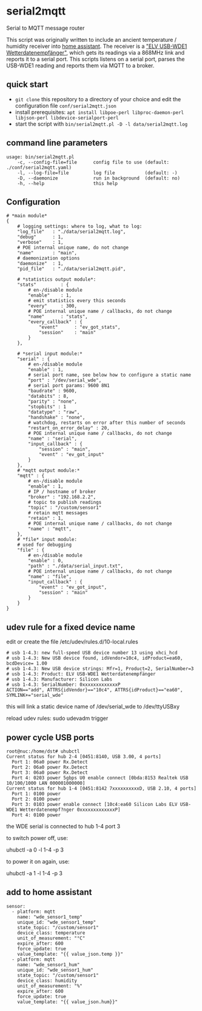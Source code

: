 # serial2mqtt

Serial to MQTT message router 

This script was originally written to include an ancient temperature / humidity receiver into [home assistant](https://www.home-assistant.io/).
The receiver is a ["ELV USB-WDE1 Wetterdatenempfänger"](https://de.elv.com/elv-usb-wetterdaten-empfaenger-usb-wde1-092030), which gets its readings via a 868MHz link and reports it to a serial port.
This scripts listens on a serial port, parses the USB-WDE1 reading and reports them via MQTT to a broker.

## quick start

* `git clone` this repository to a directory of your choice and edit the configuration file `conf/serial2mqtt.json`
* install prerequisites: `apt install libpoe-perl libproc-daemon-perl libjson-perl libdevice-serialport-perl`
* start the script with `bin/serial2mqtt.pl -D -l data/serial2mqtt.log`

## command line parameters

```
usage: bin/serial2mqtt.pl
    -c, --config-file=file      config file to use (default: ./conf/serial2mqtt.yaml)
    -l, --log-file=file         log file           (default: -)
    -D, --daemonize             run in background  (default: no)
    -h, --help                  this help
```

## Configuration

```
# *main module*
{
    # logging settings: where to log, what to log:
    "log_file"   : "./data/serial2mqtt.log",
    "debug"      : 1,
    "verbose"    : 1,
    # POE internal unique name, do not change
    "name"       : "main",
    # daemonization options
    "daemonize"  : 1,
    "pid_file"   : "./data/serial2mqtt.pid",

    # *statistics output module*:
    "stats"         : {
        # en-/disable module
        "enable"    : 1,
        # emit statistics every this seconds
        "every"     : 300,
        # POE internal unique name / callbacks, do not change
        "name"      : "stats",
        "every_callback" : {
            "event"      : "ev_got_stats",
            "session"    : "main"
        }
    },

    # *serial input module:*
    "serial" : {
        # en-/disable module
        "enable" : 1,
        # serial port name, see below how to configure a static name
        "port" : "/dev/serial_wde",
        # serial port params: 9600 8N1
        "baudrate" : 9600,
        "databits" : 8,
        "parity" : "none",
        "stopbits" : 1
        "datatype" : "raw",
        "handshake" : "none",
        # watchdog, restarts on error after this number of seconds
        "restart_on_error_delay" : 20,
        # POE internal unique name / callbacks, do not change
        "name" : "serial",
        "input_callback" : {
            "session" : "main",
            "event" : "ev_got_input"
        }
    },
    # *mqtt output module:*
    "mqtt" : {
        # en-/disable module
        "enable" : 1,
        # IP / hostname of broker
        "broker" : "192.168.2.2",
        # topic to publish readings
        "topic" : "/custom/sensor1"
        # retain mqtt messages
        "retain" : 1,
        # POE internal unique name / callbacks, do not change
        "name" : "mqtt",
    },
    # *file* input module:
    # used for debugging
    "file" : {
        # en-/disable module
        "enable" : 0,
        "path" : "./data/serial_input.txt",
        # POE internal unique name / callbacks, do not change
        "name" : "file",
        "input_callback" : {
            "event" : "ev_got_input",
            "session" : "main"
        }
    }
}
```

## udev rule for a fixed device name

edit or create the file /etc/udev/rules.d/10-local.rules

```
# usb 1-4.3: new full-speed USB device number 13 using xhci_hcd
# usb 1-4.3: New USB device found, idVendor=10c4, idProduct=ea60, bcdDevice= 1.00
# usb 1-4.3: New USB device strings: Mfr=1, Product=2, SerialNumber=3
# usb 1-4.3: Product: ELV USB-WDE1 Wetterdatenempfänger
# usb 1-4.3: Manufacturer: Silicon Labs
# usb 1-4.3: SerialNumber: 0xxxxxxxxxxxxxP
ACTION=="add", ATTRS{idVendor}=="10c4", ATTRS{idProduct}=="ea60", SYMLINK+="serial_wde"
```

this will link a static device name of /dev/serial_wde to /dev/ttyUSBxy

reload udev rules:
sudo udevadm trigger

## power cycle USB ports

```
root@nuc:/home/dst# uhubctl 
Current status for hub 2-4 [0451:8140, USB 3.00, 4 ports]
  Port 1: 06a0 power Rx.Detect
  Port 2: 06a0 power Rx.Detect
  Port 3: 06a0 power Rx.Detect
  Port 4: 0203 power 5gbps U0 enable connect [0bda:8153 Realtek USB 10/100/1000 LAN 000001000000]
Current status for hub 1-4 [0451:8142 7xxxxxxxxxxD, USB 2.10, 4 ports]
  Port 1: 0100 power
  Port 2: 0100 power
  Port 3: 0103 power enable connect [10c4:ea60 Silicon Labs ELV USB-WDE1 Wetterdatenempf?nger 0xxxxxxxxxxxxxP]
  Port 4: 0100 power
```

the WDE serial is connected to hub 1-4 port 3

to switch power off, use:

uhubctl -a 0 -l 1-4 -p 3

to power it on again, use:

uhubctl -a 1 -l 1-4 -p 3

## add to home assistant

```
sensor:
  - platform: mqtt
    name: "wde_sensor1_temp"
    unique_id: "wde_sensor1_temp"
    state_topic: "/custom/sensor1"
    device_class: temperature
    unit_of_measurement: "°C"
    expire_after: 600
    force_update: true
    value_template: "{{ value_json.temp }}"
  - platform: mqtt
    name: "wde_sensor1_hum"
    unique_id: "wde_sensor1_hum"
    state_topic: "/custom/sensor1"
    device_class: humidity
    unit_of_measurement: "%"
    expire_after: 600
    force_update: true
    value_template: "{{ value_json.hum}}"
```
